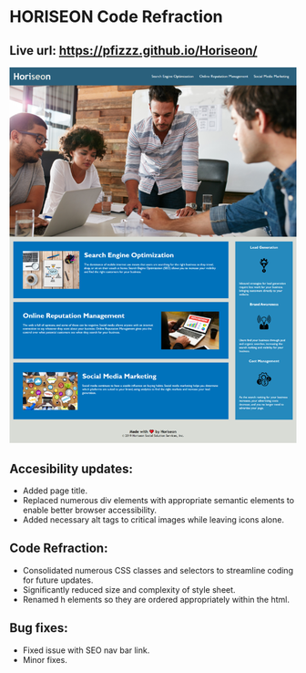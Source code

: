 # HORISEON Code Refraction

## Live url: https://pfizzz.github.io/Horiseon/
![image](https://github.com/Pfizzz/Horiseon/blob/main/assets/images/chellenge-ss.png)

## Accesibility updates:

* Added page title.
* Replaced numerous div elements with appropriate semantic elements to enable better browser accessibility.
* Added necessary alt tags to critical images while leaving icons alone.

## Code Refraction:

* Consolidated numerous CSS classes and selectors to streamline coding for future updates.
* Significantly reduced size and complexity of style sheet.
* Renamed h elements so they are ordered appropriately within the html.

## Bug fixes:

* Fixed issue with SEO nav bar link. 
* Minor fixes.
